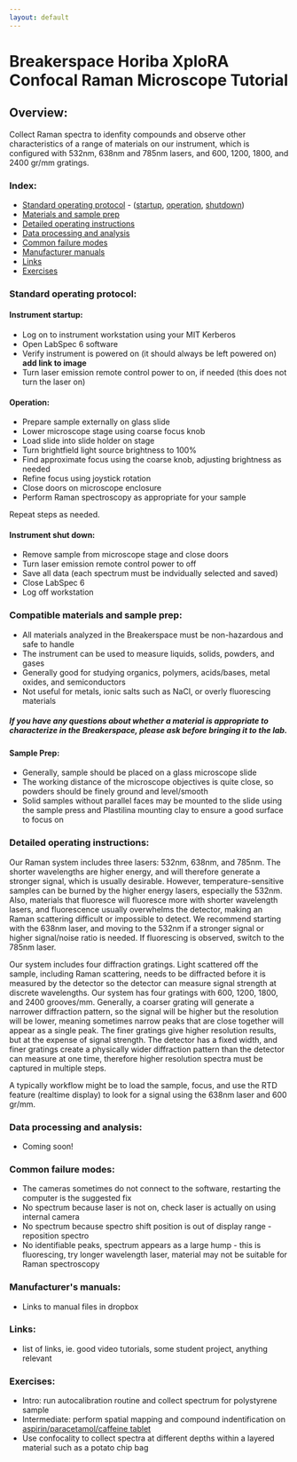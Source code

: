 ```yaml
---
layout: default
---
```

# Breakerspace Horiba XploRA Confocal Raman Microscope Tutorial 

## Overview:

Collect Raman spectra to idenfity compounds and observe other characteristics of a range of materials on our instrument, which is configured with 532nm, 638nm and 785nm lasers, and 600, 1200, 1800, and 2400 gr/mm gratings.

### Index:

* [Standard operating protocol](#sop) - ([startup](#startup), [operation](#operation), [shutdown](#shutdown))
* [Materials and sample prep](#materials)
* [Detailed operating instructions](#details)
* [Data processing and analysis](#data)
* [Common failure modes](#failures)
* [Manufacturer manuals](#manuals)
* [Links](#links)
* [Exercises](#exercises)

<a name="sop"></a>
### Standard operating protocol:

<a name="startup"></a> 
#### Instrument startup:


* Log on to instrument workstation using your MIT Kerberos
* Open LabSpec 6 software
* Verify instrument is powered on (it should always be left powered on) __add link to image__
* Turn laser emission remote control power to on, if needed (this does not turn the laser on)

<a name="operation"></a>
#### Operation: 

* Prepare sample externally on glass slide
* Lower microscope stage using coarse focus knob
* Load slide into slide holder on stage
* Turn brightfield light source brightness to 100%
* Find approximate focus using the coarse knob, adjusting brightness as needed
* Refine focus using joystick rotation
* Close doors on microscope enclosure
* Perform Raman spectroscopy as appropriate for your sample

Repeat steps as needed.

<a name="shutdown"></a>
####  Instrument shut down:

* Remove sample from microscope stage and close doors
* Turn laser emission remote control power to off
* Save all data (each spectrum must be indvidually selected and saved)
* Close LabSpec 6
* Log off workstation

<a name="materials"></a> 
### Compatible materials and sample prep: 

* All materials analyzed in the Breakerspace must be non-hazardous and safe to handle
* The instrument can be used to measure liquids, solids, powders, and gases
* Generally good for studying organics, polymers, acids/bases, metal oxides, and semiconductors
* Not useful for metals, ionic salts such as NaCl, or overly fluorescing materials

##### _If you have any questions about whether a material is appropriate to characterize in the Breakerspace, please ask before bringing it to the lab._

#### Sample Prep:

* Generally, sample should be placed on a glass microscope slide
* The working distance of the microscope objectives is quite close, so powders should be finely ground and level/smooth
* Solid samples without parallel faces may be mounted to the slide using the sample press and Plastilina mounting clay to ensure a good surface to focus on

<a name="details"></a> 
### Detailed operating instructions: 

Our Raman system includes three lasers: 532nm, 638nm, and 785nm. The shorter wavelengths are higher energy, and will therefore generate a stronger signal, which is usually desirable. However, temperature-sensitive samples can be burned by the higher energy lasers, especially the 532nm. Also, materials that fluoresce will fluoresce more with shorter wavelength lasers, and fluorescence usually overwhelms the detector, making an Raman scattering difficult or impossible to detect. We recommend starting with the 638nm laser, and moving to the 532nm if a stronger signal or higher signal/noise ratio is needed. If fluorescing is observed, switch to the 785nm laser.

Our system includes four diffraction gratings. Light scattered off the sample, including Raman scattering, needs to be diffracted before it is measured by the detector so the detector can measure signal strength at discrete wavelengths. Our system has four gratings with 600, 1200, 1800, and 2400 grooves/mm. Generally, a coarser grating will generate a narrower diffraction pattern, so the signal will be higher but the resolution will be lower, meaning sometimes narrow peaks that are close together will appear as a single peak. The finer gratings give higher resolution results, but at the expense of signal strength. The detector has a fixed width, and finer gratings create a physically wider diffraction pattern than the detector can measure at one time, therefore higher resolution spectra must be captured in multiple steps.

A typically workflow might be to load the sample, focus, and use the RTD feature (realtime display) to look for a signal using the 638nm laser and 600 gr/mm. 

<a name="data"></a>
### Data processing and analysis:

* Coming soon!

<a name="failures"></a>
### Common failure modes:

* The cameras sometimes do not connect to the software, restarting the computer is the suggested fix
* No spectrum because laser is not on, check laser is actually on using internal camera
* No spectrum because spectro shift position is out of display range - reposition spectro
* No identifiable peaks, spectrum appears as a large hump - this is fluorescing, try longer wavelength laser, material may not be suitable for Raman spectroscopy

<a name="manuals"></a>
### Manufacturer's manuals:

* Links to manual files in dropbox

<a name="links"></a>
### Links:

* list of links, ie. good video tutorials, some student project, anything relevant

<a name="exercises"></a>
### Exercises:

* Intro: run autocalibration routine and collect spectrum for polystyrene sample
* Intermediate: perform spatial mapping and compound indentification on [aspirin/paracetamol/caffeine tablet](https://en.wikipedia.org/wiki/Aspirin/paracetamol/caffeine)
* Use confocality to collect spectra at different depths within a layered material such as a potato chip bag



